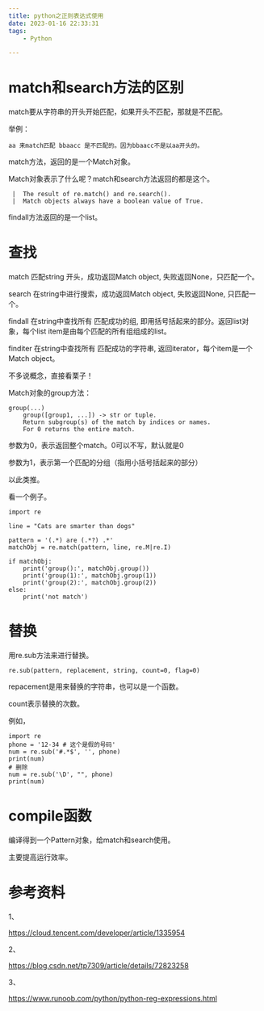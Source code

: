 ```yaml
---
title: python之正则表达式使用
date: 2023-01-16 22:33:31
tags:
	- Python

---
```




# match和search方法的区别

match要从字符串的开头开始匹配，如果开头不匹配，那就是不匹配。

举例：

```
aa 来match匹配 bbaacc 是不匹配的。因为bbaacc不是以aa开头的。
```

match方法，返回的是一个Match对象。

Match对象表示了什么呢？match和search方法返回的都是这个。

```
 |  The result of re.match() and re.search().
 |  Match objects always have a boolean value of True.
```

findall方法返回的是一个list。

# 查找

match
匹配string 开头，成功返回Match object, 失败返回None，只匹配一个。

search
在string中进行搜索，成功返回Match object, 失败返回None, 只匹配一个。

findall
在string中查找所有 匹配成功的组, 即用括号括起来的部分。返回list对象，每个list item是由每个匹配的所有组组成的list。

finditer
在string中查找所有 匹配成功的字符串, 返回iterator，每个item是一个Match object。

不多说概念，直接看栗子！



Match对象的group方法：

```
group(...)
    group([group1, ...]) -> str or tuple.
    Return subgroup(s) of the match by indices or names.
    For 0 returns the entire match.
```

参数为0，表示返回整个match。0可以不写，默认就是0

参数为1，表示第一个匹配的分组（指用小括号括起来的部分）

以此类推。



看一个例子。

```
import re

line = "Cats are smarter than dogs"

pattern = '(.*) are (.*?) .*'
matchObj = re.match(pattern, line, re.M|re.I)

if matchObj:
    print('group():', matchObj.group())
    print('group(1):', matchObj.group(1))
    print('group(2):', matchObj.group(2))
else:
    print('not match')
```

# 替换

用re.sub方法来进行替换。

```
re.sub(pattern, replacement, string, count=0, flag=0)
```

repacement是用来替换的字符串，也可以是一个函数。

count表示替换的次数。

例如，

```
import re
phone = '12-34 # 这个是假的号码'
num = re.sub('#.*$', '', phone)
print(num)
# 删除
num = re.sub('\D', "", phone)
print(num)
```

# compile函数

编译得到一个Pattern对象，给match和search使用。

主要提高运行效率。



# 参考资料

1、

https://cloud.tencent.com/developer/article/1335954

2、

https://blog.csdn.net/tp7309/article/details/72823258

3、

https://www.runoob.com/python/python-reg-expressions.html